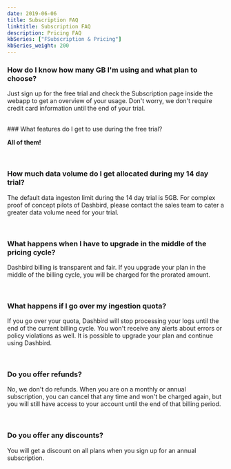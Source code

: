 ```yaml
---
date: 2019-06-06
title: Subscription FAQ
linktitle: Subscription FAQ
description: Pricing FAQ
kbSeries: ["FSubscription & Pricing"]
kbSeries_weight: 200
---
```


### How do I know how many GB I'm using and what plan to choose?

Just sign up for the free trial and check the Subscription page inside the webapp to get an overview of your usage. Don't worry, we don't require credit card information until the end of your trial.

<br>
### What features do I get to use during the free trial?

**All of them!**

<br>

### How much data volume do I get allocated during my 14 day trial?

The default data ingeston limit during the 14 day trial is 5GB. For complex proof of concept pilots of Dashbird, please contact the sales team to cater a greater data volume need for your trial.

<br>

### What happens when I have to upgrade in the middle of the pricing cycle?

Dashbird billing is transparent and fair. If you upgrade your plan in the middle of the billing cycle, you will be charged for the prorated amount.

<br>

### What happens if I go over my ingestion quota?

If you go over your quota, Dashbird will stop processing your logs until the end of the current billing cycle. You won't receive any alerts about errors or policy violations as well. It is possible to upgrade your plan and continue using Dashbird.

<br>

### Do you offer refunds?

No, we don't do refunds. When you are on a monthly or annual subscription, you can cancel that any time and won't be charged again, but you will still have access to your account until the end of that billing period.

<br>

### Do you offer any discounts?

You will get a discount on all plans when you sign up for an annual subscription.
